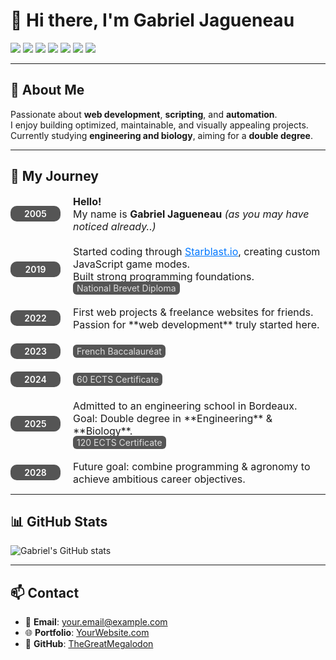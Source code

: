 # 👋 Hi there, I'm Gabriel Jagueneau

<p align="left">
  <!-- Languages -->
  <img src="https://img.shields.io/badge/JavaScript-F7DF1E?style=for-the-badge&logo=javascript&logoColor=black" />
  <img src="https://img.shields.io/badge/HTML5-E34F26?style=for-the-badge&logo=html5&logoColor=white" />
  <img src="https://img.shields.io/badge/CSS3-1572B6?style=for-the-badge&logo=css3&logoColor=white" />
  <img src="https://img.shields.io/badge/SCSS-CC6699?style=for-the-badge&logo=sass&logoColor=white" />
  <img src="https://img.shields.io/badge/Python-3776AB?style=for-the-badge&logo=python&logoColor=white" />
  
  <!-- Tools -->
  <img src="https://img.shields.io/badge/Git-F05032?style=for-the-badge&logo=git&logoColor=white" />
  <img src="https://img.shields.io/badge/Bash-4EAA25?style=for-the-badge&logo=gnubash&logoColor=white" />
</p>

---

## 🚀 About Me
Passionate about **web development**, **scripting**, and **automation**.  
I enjoy building optimized, maintainable, and visually appealing projects.  
Currently studying **engineering and biology**, aiming for a **double degree**.

---

## 📜 My Journey

<div style="display: flex; flex-direction: row; gap: 20px;">
    <div style="display: flex; flex-direction: column; justify-content: space-between;">
    <div style="position: relative; display: flex; flex-direction: row; align-items: center; margin-bottom: 20px;">
          <div style="min-width: 60px; padding: 4px 10px; background-color: #555; border-radius: 10px; text-align: center; font-weight: 600; color: white;">2005</div>
          <div style="margin-left: 20px; font-size: 16px;">
                <strong>Hello!</strong><br>
                My name is <strong>Gabriel Jagueneau</strong> <i>(as you may have noticed already..)</i>
            </div>
        </div>
        <div style="position: relative; display: flex; flex-direction: row; align-items: center; margin-bottom: 20px;">
            <div style="min-width: 60px; padding: 4px 10px; background-color: #555; border-radius: 10px; text-align: center; font-weight: 600; color: white;">2019</div>
            <div style="margin-left: 20px; font-size: 16px;">
                Started coding through <a href="https://starblast.io/" target="_blank" style="color: #0077ff;">Starblast.io</a>, creating custom JavaScript game modes.<br>
                Built strong programming foundations.<br>
                <span style="background: #555; padding: 2px 6px; border-radius: 6px; font-size: 14px; color: #ddd;">National Brevet Diploma</span>
            </div>
        </div>
        <div style="position: relative; display: flex; flex-direction: row; align-items: center; margin-bottom: 20px;">
            <div style="min-width: 60px; padding: 4px 10px; background-color: #555; border-radius: 10px; text-align: center; font-weight: 600; color: white;">2022</div>
            <div style="margin-left: 20px; font-size: 16px;">
                First web projects & freelance websites for friends.<br>
                Passion for **web development** truly started here.
            </div>
        </div>
        <div style="position: relative; display: flex; flex-direction: row; align-items: center; margin-bottom: 20px;">
            <div style="min-width: 60px; padding: 4px 10px; background-color: #555; border-radius: 10px; text-align: center; font-weight: 600; color: white;">2023</div>
            <div style="margin-left: 20px; font-size: 16px;">
                <span style="background: #555; padding: 2px 6px; border-radius: 6px; font-size: 14px; color: #ddd;">French Baccalauréat</span>
            </div>
        </div>
        <div style="position: relative; display: flex; flex-direction: row; align-items: center; margin-bottom: 20px;">
            <div style="min-width: 60px; padding: 4px 10px; background-color: #555; border-radius: 10px; text-align: center; font-weight: 600; color: white;">2024</div>
            <div style="margin-left: 20px; font-size: 16px;">
                <span style="background: #555; padding: 2px 6px; border-radius: 6px; font-size: 14px; color: #ddd;">60 ECTS Certificate</span>
            </div>
        </div>
        <div style="position: relative; display: flex; flex-direction: row; align-items: center; margin-bottom: 20px;">
            <div style="min-width: 60px; padding: 4px 10px; background-color: #555; border-radius: 10px; text-align: center; font-weight: 600; color: white;">2025</div>
            <div style="margin-left: 20px; font-size: 16px;">
                Admitted to an engineering school in Bordeaux.<br>
                Goal: Double degree in **Engineering** & **Biology**.<br>
                <span style="background: #555; padding: 2px 6px; border-radius: 6px; font-size: 14px; color: #ddd;">120 ECTS Certificate</span>
            </div>
        </div>
        <div style="position: relative; display: flex; flex-direction: row; align-items: center;">
            <div style="min-width: 60px; padding: 4px 10px; background-color: #555; border-radius: 10px; text-align: center; font-weight: 600; color: white;">2028</div>
            <div style="margin-left: 20px; font-size: 16px;">
                Future goal: combine programming & agronomy to achieve ambitious career objectives.
            </div>
        </div>
    </div>
</div>

---

## 📊 GitHub Stats
![Gabriel's GitHub stats](https://github-readme-stats.vercel.app/api?username=Gabriel-Jagueneau&show_icons=true&theme=radical)

---

## 📫 Contact
- 📧 **Email**: your.email@example.com  
- 🌐 **Portfolio**: [YourWebsite.com](https://yourwebsite.com)  
- 🐙 **GitHub**: [TheGreatMegalodon](https://github.com/TheGreatMegalodon)
